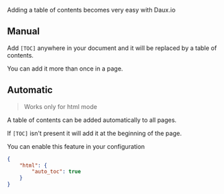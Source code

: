 Adding a table of contents becomes very easy with Daux.io

## Manual

Add `[TOC]` anywhere in your document and it will be replaced by a table of contents.

You can add it more than once in a page.

## Automatic

> Works only for html mode

A table of contents can be added automatically to all pages.

If `[TOC]` isn't present it will add it at the beginning of the page.

You can enable this feature in your configuration

```json
{
	"html": {
		"auto_toc": true
    }
}
```


